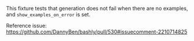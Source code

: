 This fixture tests that generation does not fail when there are no examples,
and `show_examples_on_error` is set.

Reference issue: https://github.com/DannyBen/bashly/pull/530#issuecomment-2210714825
